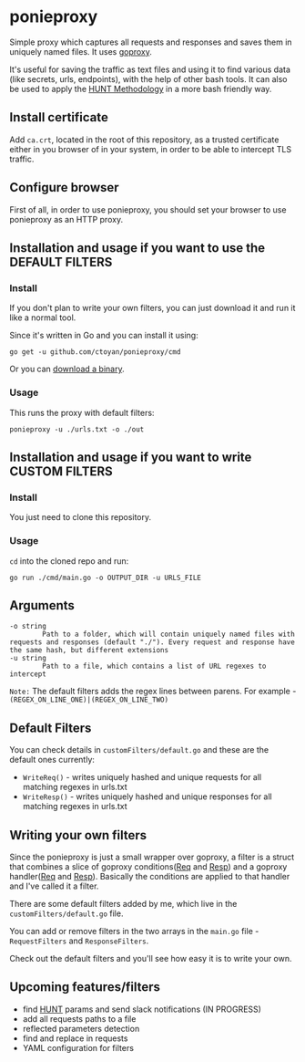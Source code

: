 # ponieproxy
Simple proxy which captures all requests and responses and saves them in uniquely named files.
It uses [goproxy](https://github.com/elazarl/goproxy).

It's useful for saving the traffic as text files and using it to find various data (like secrets, urls, endpoints), with the help of other bash tools.
It can also be used to apply the [HUNT Methodology](https://github.com/bugcrowd/HUNT) in a more bash friendly way.

## Install certificate
Add `ca.crt`, located in the root of this repository, as a trusted certificate either in you browser of in your system, in order to be able to intercept TLS traffic.

## Configure browser
First of all, in order to use ponieproxy, you should set your browser to use ponieproxy as an HTTP proxy.

## Installation and usage if you want to use the DEFAULT FILTERS
### Install
If you don't plan to write your own filters, you can just download it and run it like a normal tool.

Since it's written in Go and you can install it using:

```
go get -u github.com/ctoyan/ponieproxy/cmd
```

Or you can [download a binary](https://github.com/ctoyan/ponieproxy/releases).

### Usage
This runs the proxy with default filters:

`ponieproxy -u ./urls.txt -o ./out`


## Installation and usage if you want to write CUSTOM FILTERS
### Install
You just need to clone this repository.

### Usage
`cd` into the cloned repo and run:
```
go run ./cmd/main.go -o OUTPUT_DIR -u URLS_FILE
```

## Arguments
```
-o string
    	Path to a folder, which will contain uniquely named files with requests and responses (default "./"). Every request and response have the same hash, but different extensions
-u string
    	Path to a file, which contains a list of URL regexes to intercept
```

`Note:` The default filters adds the regex lines between parens. For example - `(REGEX_ON_LINE_ONE)|(REGEX_ON_LINE_TWO)`

## Default Filters
You can check details in `customFilters/default.go` and these are the default ones currently:

- `WriteReq()` - writes uniquely hashed and unique requests for all matching regexes in urls.txt
- `WriteResp()` - writes uniquely hashed and unique responses for all matching regexes in urls.txt

## Writing your own filters
Since the ponieproxy is just a small wrapper over goproxy, a filter is a struct that combines a slice of goproxy conditions([Req](https://godoc.org/gopkg.in/elazarl/goproxy.v1#ReqCondition) and [Resp](https://godoc.org/gopkg.in/elazarl/goproxy.v1#RespCondition)) and a goproxy handler([Req](https://godoc.org/gopkg.in/elazarl/goproxy.v1#FuncReqHandler) and [Resp](https://godoc.org/gopkg.in/elazarl/goproxy.v1#FuncRespHandler)). Basically the conditions are applied to that handler and I've called it a filter.

There are some default filters added by me, which live in the `customFilters/default.go` file.

You can add or remove filters in the two arrays in the `main.go` file - `RequestFilters` and `ResponseFilters`.

Check out the default filters and you'll see how easy it is to write your own.

## Upcoming features/filters

- find [HUNT](https://github.com/bugcrowd/HUNT) params and send slack notifications (IN PROGRESS)
- add all requests paths to a file
- reflected parameters detection
- find and replace in requests
- YAML configuration for filters
